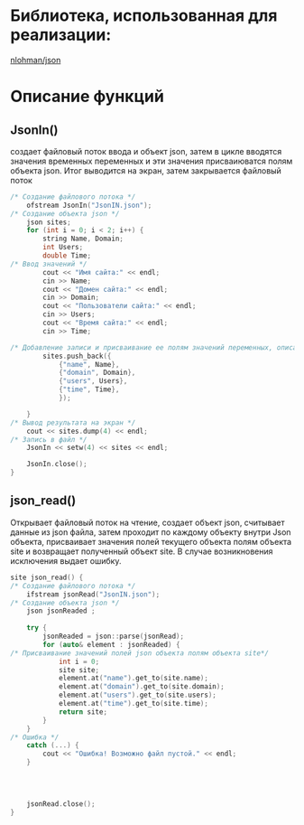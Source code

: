 # Библиотека, использованная для реализации:
[nlohman/json](https://github.com/nlohmann/json)
# Описание функций
## JsonIn() 
создает файловый поток ввода и объект json, затем в цикле вводятся значения временных переменных и эти значения присваиюватся полям объекта json. Итог выводится на экран, затем закрывается файловый поток
```cpp
/* Создание файлового потока */
    ofstream JsonIn("JsonIN.json");
/* Создание объекта json */
    json sites;
    for (int i = 0; i < 2; i++) {
        string Name, Domain;
        int Users;
        double Time;
/* Ввод значений */
        cout << "Имя сайта:" << endl;
        cin >> Name;
        cout << "Домен сайта:" << endl;
        cin >> Domain;
        cout << "Пользователи сайта:" << endl;
        cin >> Users;
        cout << "Время сайта:" << endl;
        cin >> Time;

/* Добавление записи и присваивание ее полям значений переменных, описанных выше */
        sites.push_back({
            {"name", Name},
            {"domain", Domain},
            {"users", Users},
            {"time", Time},
            });

    }
/* Вывод результата на экран */
    cout << sites.dump(4) << endl;
/* Запись в файл */
    JsonIn << setw(4) << sites << endl;

    JsonIn.close();
}
```
## json_read()
Открывает файловый поток на чтение, создает объект json, считывает данные из json файла, затем проходит по каждому объекту внутри Json объекта, присваивает значения полей текущего объекта полям объекта site и возвращает полученный объект site. В случае возникновения исключения выдает ошибку. 
```cpp
site json_read() {
/* Создание файлового потока */
    ifstream jsonRead("JsonIN.json");
/* Создание объекта json */
    json jsonReaded ;
    
    try {
        jsonReaded = json::parse(jsonRead);
        for (auto& element : jsonReaded) {
/* Присваивание значений полей json объекта полям объекта site*/
            int i = 0;
            site site;
            element.at("name").get_to(site.name);
            element.at("domain").get_to(site.domain);
            element.at("users").get_to(site.users);
            element.at("time").get_to(site.time);
            return site;
        }
    }
/* Ошибка */
    catch (...) {
        cout << "Ошибка! Возможно файл пустой." << endl;
    }

    
    
    
    jsonRead.close();
}
```
